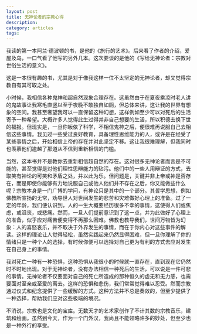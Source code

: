 ```yaml
---
layout: post
title: 无神论者的宗教心得
description: 
category: articles
tags: 
---
```

我读的第一本阿兰·德波顿的书，是他的《旅行的艺术》。后来看了作者的介绍，爱屋及乌，一口气看了他写的另外几本。这次要谈的是他的《写给无神论者：宗教对世俗生活的意义》。

这是一本很有趣的书，尤其是对于像我这样一位不太坚定的无神论者，却又觉得宗教自有其可取之处。

小时候，我相信各种鬼神和超自然现象合理存在。这虽然由于在夏夜乘凉时老人讲的鬼故事让我寒毛直竖以至于夜晚不敢独自如厕，但总体来讲，这让我的世界有想象的空间。我甚至奢望我可以一直保留这种幻想，这样例如至少可以对死后的生活寄予一种希望。大概许多人觉得此生过得并非自己想要的生活，所以积德去换下世的福报。但现实是，一旦你皈依了科学，不相信鬼神之后，便很难再说服自己去相信这些事情。我见过一些受过良好教育，具备理性思维能力的人，或许是在经受了某些事情之后，开始相信上帝的存在并对此坚定不移。这让我很难理解，但我同时也羡慕他们逾越了那道从不信到重新相信的门槛。

当然，这本书并不是教你去重新相信超自然的存在。这对很多无神论者而言是不可能的，甚至觉得是对他们理性思辨能力的玷污。他们中的一些人用辩证的方式，去取笑有神论的可笑和矛盾之处，并以此为乐。但问题是，关键并非上帝或神是否存在，而是即使你能够有力地说服自己或他人他们并不存在之后，你又能做些什么呢？宗教本身是一门广博的学问，有神论只是其中的一个部分。其哲学思想，例如佛教所宣扬的无常，劝导世人对世间发生的悲苦和灾难做好心理上的准备。过了一定的年龄，我们便认识到，人的一生大概要经历很多不幸的事情，这使得人们或焦虑，或沮丧，或悲痛。然而，一旦人们提前意识到了这一点，并为此做好了心理上的准备，似乎应对痛苦便变得不再那么困难。佛教也教导我们，世间万物皆为幻象：人的喜怒哀乐，并不取决于外界发生的事情，而在于你内心对这些事件的解读。这样的理论让人觉得轻松，虽然实践起来仍然显得困难，但一旦你理解了你的情绪只是一种个人的选择，有时候你便可以选择对自己更为有利的方式去应对发生在自己身上的事情。

我对死亡一种有一种恐惧，这种恐惧从我很小的时候就一直存在，直到现在它仍然时不时地出现。对于无神论者，没有办法相信一种死后的生活，可以说是一件可悲的事情。无神论者不仅要面对自己的死亡所造成的那种恒久的虚无和无力感，也需要面对至亲或至爱的离去。这样的恐惧和悲伤，我们常常觉得难以忍受。然而宗教通过仪式和纪念提供了一些缓解的方式。这种方法并不总是奏效的，但至少提供了一种选择，帮助我们应对这些极端的境况。

不消说，宗教也是文化的宝库。无数天才的艺术家创作了不计其数的宗教音乐，建筑和绘画。虽然到今天，作为一个门外汉，我尚且不能领略许多的妙处，但至少也是一种外行的享受。
